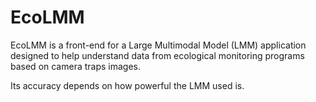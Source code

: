 # EcoLMM
EcoLMM is a front-end for a Large Multimodal Model (LMM) application designed to help understand data from ecological monitoring programs based on camera traps images.

Its accuracy depends on how powerful the LMM used is.
